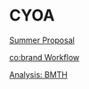# CYOA

[Summer Proposal](CYOA%207b952038708c474187b2897e901dcf47/Summer%20Proposal%2073ba039ab4a240e3a94004cecab18a9d.md)

[co:brand Workflow](CYOA%207b952038708c474187b2897e901dcf47/co%20brand%20Workflow%205b3e70f985794c998ec17752bdba5b7c.md)

[Analysis: BMTH ](CYOA%207b952038708c474187b2897e901dcf47/Analysis%20BMTH%20e2ad8a07e7154445881e7c524a5858b1.md)
